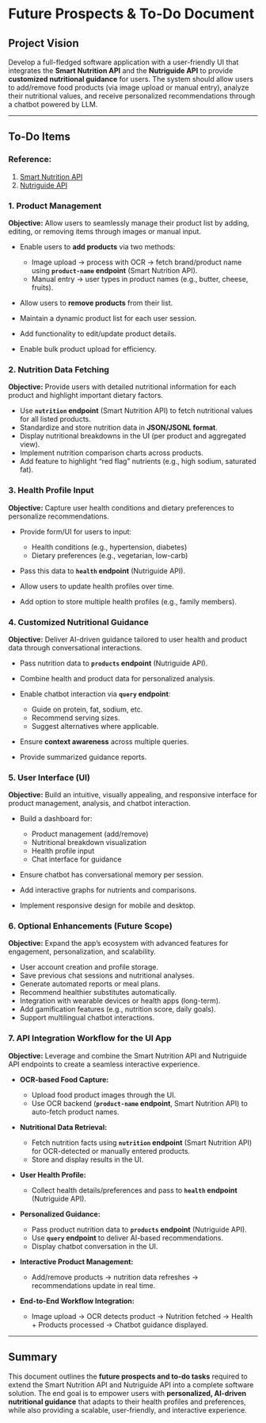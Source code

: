 # Future Prospects & To-Do Document

## Project Vision

Develop a full-fledged software application with a user-friendly UI that integrates the **Smart Nutrition API** and the **Nutriguide API** to provide **customized nutritional guidance** for users. The system should allow users to add/remove food products (via image upload or manual entry), analyze their nutritional values, and receive personalized recommendations through a chatbot powered by LLM.

---

## To-Do Items

### Reference:
1. [Smart Nutrition API](https://techtrail.tuhindutta.com/testing-smart-nutrition-api)
2. [Nutriguide API](https://techtrail.tuhindutta.com/testing-the-nutriguide-api)

### 1. Product Management

**Objective:** Allow users to seamlessly manage their product list by adding, editing, or removing items through images or manual input.

* Enable users to **add products** via two methods:

  * Image upload → process with OCR → fetch brand/product name using **`product-name` endpoint** (Smart Nutrition API).
  * Manual entry → user types in product names (e.g., butter, cheese, fruits).
* Allow users to **remove products** from their list.
* Maintain a dynamic product list for each user session.
* Add functionality to edit/update product details.
* Enable bulk product upload for efficiency.

### 2. Nutrition Data Fetching

**Objective:** Provide users with detailed nutritional information for each product and highlight important dietary factors.

* Use **`nutrition` endpoint** (Smart Nutrition API) to fetch nutritional values for all listed products.
* Standardize and store nutrition data in **JSON/JSONL format**.
* Display nutritional breakdowns in the UI (per product and aggregated view).
* Implement nutrition comparison charts across products.
* Add feature to highlight “red flag” nutrients (e.g., high sodium, saturated fat).

### 3. Health Profile Input

**Objective:** Capture user health conditions and dietary preferences to personalize recommendations.

* Provide form/UI for users to input:

  * Health conditions (e.g., hypertension, diabetes)
  * Dietary preferences (e.g., vegetarian, low-carb)
* Pass this data to **`health` endpoint** (Nutriguide API).
* Allow users to update health profiles over time.
* Add option to store multiple health profiles (e.g., family members).

### 4. Customized Nutritional Guidance

**Objective:** Deliver AI-driven guidance tailored to user health and product data through conversational interactions.

* Pass nutrition data to **`products` endpoint** (Nutriguide API).
* Combine health and product data for personalized analysis.
* Enable chatbot interaction via **`query` endpoint**:

  * Guide on protein, fat, sodium, etc.
  * Recommend serving sizes.
  * Suggest alternatives where applicable.
* Ensure **context awareness** across multiple queries.
* Provide summarized guidance reports.

### 5. User Interface (UI)

**Objective:** Build an intuitive, visually appealing, and responsive interface for product management, analysis, and chatbot interaction.

* Build a dashboard for:

  * Product management (add/remove)
  * Nutritional breakdown visualization
  * Health profile input
  * Chat interface for guidance
* Ensure chatbot has conversational memory per session.
* Add interactive graphs for nutrients and comparisons.
* Implement responsive design for mobile and desktop.

### 6. Optional Enhancements (Future Scope)

**Objective:** Expand the app’s ecosystem with advanced features for engagement, personalization, and scalability.

* User account creation and profile storage.
* Save previous chat sessions and nutritional analyses.
* Generate automated reports or meal plans.
* Recommend healthier substitutes automatically.
* Integration with wearable devices or health apps (long-term).
* Add gamification features (e.g., nutrition score, daily goals).
* Support multilingual chatbot interactions.

### 7. API Integration Workflow for the UI App

**Objective:** Leverage and combine the Smart Nutrition API and Nutriguide API endpoints to create a seamless interactive experience.

* **OCR-based Food Capture:**

  * Upload food product images through the UI.
  * Use OCR backend (**`product-name` endpoint**, Smart Nutrition API) to auto-fetch product names.
* **Nutritional Data Retrieval:**

  * Fetch nutrition facts using **`nutrition` endpoint** (Smart Nutrition API) for OCR-detected or manually entered products.
  * Store and display results in the UI.
* **User Health Profile:**

  * Collect health details/preferences and pass to **`health` endpoint** (Nutriguide API).
* **Personalized Guidance:**

  * Pass product nutrition data to **`products` endpoint** (Nutriguide API).
  * Use **`query` endpoint** to deliver AI-based recommendations.
  * Display chatbot conversation in the UI.
* **Interactive Product Management:**

  * Add/remove products → nutrition data refreshes → recommendations update in real time.
* **End-to-End Workflow Integration:**

  * Image upload → OCR detects product → Nutrition fetched → Health + Products processed → Chatbot guidance displayed.

---

## Summary

This document outlines the **future prospects and to-do tasks** required to extend the Smart Nutrition API and Nutriguide API into a complete software solution. The end goal is to empower users with **personalized, AI-driven nutritional guidance** that adapts to their health profiles and preferences, while also providing a scalable, user-friendly, and interactive experience.
